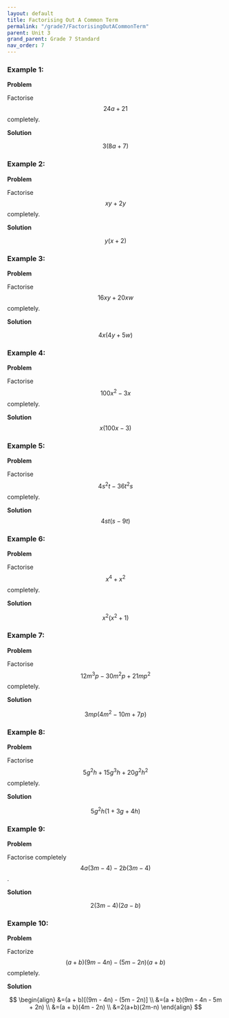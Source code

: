 ```yaml
---
layout: default
title: Factorising Out A Common Term
permalink: "/grade7/FactorisingOutACommonTerm"
parent: Unit 3
grand_parent: Grade 7 Standard
nav_order: 7
---
```

### Example 1:

**Problem**

Factorise $$ 24a + 21 $$ completely.

**Solution**

$$ 
3(8a + 7) 
$$


### Example 2:

**Problem**

Factorise $$ xy + 2y $$ completely.

**Solution**

$$ 
y(x + 2) 
$$

### Example 3:

**Problem**

Factorise $$ 16xy + 20xw $$ completely.

**Solution**

$$ 
4x(4y + 5w) 
$$


### Example 4:

**Problem**

Factorise $$ 100x^2 - 3x $$ completely.

**Solution**
$$ 
x(100x - 3) 
$$


### Example 5:

**Problem**

Factorise $$ 4s^2t - 36t^2s $$ completely.

**Solution**
$$ 
4st(s - 9t) 
$$

### Example 6:

**Problem**

Factorise $$ x^4 + x^2 $$ completely.

**Solution**

$$ 
x^2(x^2 + 1) 
$$

### Example 7:

**Problem**

Factorise $$ 12m^3p - 30m^2p + 21mp^2 $$ completely.

**Solution**

$$ 
3mp(4m^2 - 10m + 7p) 
$$

### Example 8:

**Problem**

Factorise $$ 5g^2h + 15g^3h + 20g^2h^2 $$ completely.

**Solution**

$$ 
5g^2h(1 + 3g + 4h) 
$$

### Example 9:

**Problem**

Factorise completely $$ 4a(3m - 4) - 2b(3m - 4) $$.

**Solution**

$$
2(3m - 4)(2a - b)
$$

### Example 10:

**Problem**

Factorize $$ (a + b)(9m - 4n) - (5m - 2n)(a + b) $$ completely.

**Solution**

$$ 
\begin{align}
&=(a + b)[(9m - 4n) - (5m - 2n)] \\
&=(a + b)(9m - 4n - 5m + 2n) \\
&=(a + b)(4m - 2n) \\
&=2(a+b)(2m-n)
\end{align}
$$
